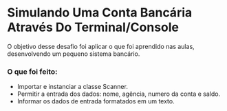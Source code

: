 # Simulando Uma Conta Bancária Através Do Terminal/Console

O objetivo desse desafio foi aplicar o que foi aprendido nas aulas, desenvolvendo um pequeno sistema bancário.

### O que foi feito:
- Importar e instanciar a classe Scanner.
- Permitir a entrada dos dados: nome, agência, numero da conta e saldo.
- Informar os dados de entrada formatados em um texto.
